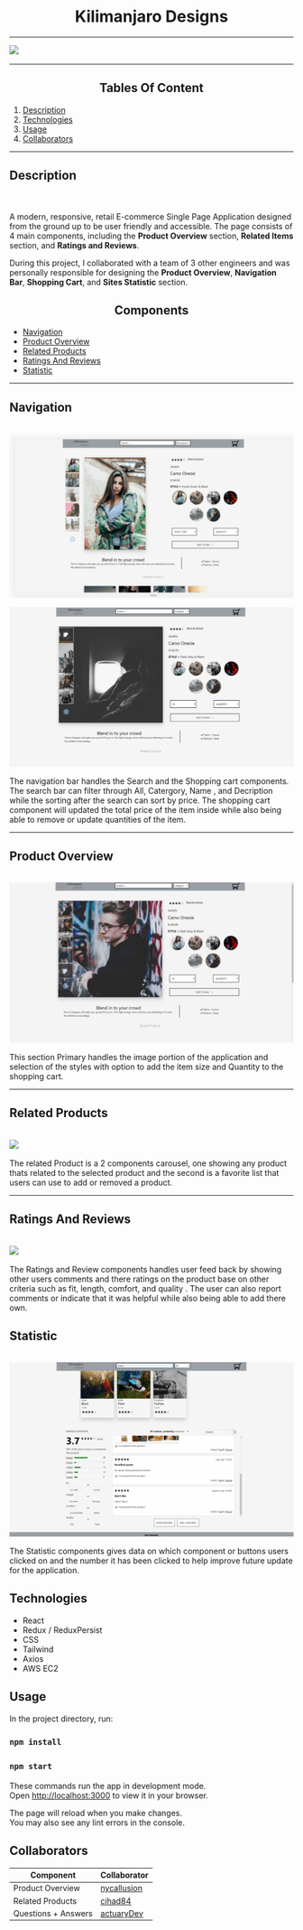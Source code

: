 
<h1 align="center">Kilimanjaro Designs</h1>


* * *

![](/gifs/responsive.gif)

* * *

<h2 align="center">Tables Of Content</h2>

1. [Description](#description)
2. [Technologies](#technologies)
3. [Usage](#usage)
4. [Collaborators](#collaborators)

* * *

## Description
\
\
A modern, responsive, retail E-commerce Single Page Application designed from the ground up to be user friendly and accessible.
The page consists of 4 main components, including the **Product Overview** section, **Related Items** section, and **Ratings and Reviews**.

During this project, I collaborated with a team of 3 other engineers and was personally responsible for designing the **Product Overview**, **Navigation Bar**, **Shopping Cart**, and **Sites Statistic** section.

<h2 align="center">Components</h2>

* [Navigation](#navigation)
* [Product Overview](#Product-overview)
* [Related Products](#related-products)
* [Ratings And Reviews](#ratings-and-reviews)
* [Statistic](#statistic)


* * *

## Navigation
\
![](/gifs/search.gif)

![](/gifs/cart-selection.gif)

The navigation bar handles the Search and the Shopping cart components.
The search bar can filter through All, Catergory, Name , and Decription while the sorting after the search can sort by price. The shopping cart component will updated the total price of the item inside while also being able to remove or update quantities of the item.

* * *

## Product Overview
\
![](/gifs/image.gif)

This section Primary handles the image portion of the application and selection of the styles with option to add the item size and Quantity to the shopping cart.

* * *
## Related Products
\
![](/gifs/related-products.gif)

The related Product is a 2 components carousel, one showing any product thats related to the selected product and the second is a favorite list that users can use to add or removed a product.

* * *

## Ratings And Reviews
\
![](/gifs/rating-review.gif)

The Ratings and Review components handles user feed back by showing other users comments and there ratings on the product base on other criteria such as fit, length, comfort, and quality . The user can also report comments or indicate that it was helpful while also being able to add there own.

## Statistic
\
![](/gifs/statistic.gif)

The Statistic components gives data on which component or buttons users clicked on and the number it has been clicked to help improve future update for the application.


## Technologies
- React
- Redux / ReduxPersist 
- CSS
- Tailwind
- Axios
- AWS EC2

## Usage 

In the project directory, run: 

### `npm install`
### `npm start`

These commands run the app in development mode.\
Open [http://localhost:3000](http://localhost:3000) to view it in your browser.

The page will reload when you make changes.\
You may also see any lint errors in the console.

## Collaborators

| Component           | Collaborator                                                  |
|---------------------|---------------------------------------------------------------|
| Product Overview    | [nycallusion](http://www.github.com/nycallusion/repositories) |
| Related Products    | [cihad84](http://www.github.com/cihad84/repositories)         |
| Questions + Answers | [actuaryDev](http://www.github.com/actuaryDev/repositories)   |